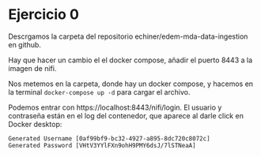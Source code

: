 # Ejercicio 0

Descrgamos la carpeta del repositorio echiner/edem-mda-data-ingestion en github.

Hay que hacer un cambio el el docker compose, añadir el puerto 8443 a la imagen de nifi.

Nos metemos en la carpeta, donde hay un docker compose, y hacemos en la terminal `docker-compose up -d` para cargar el archivo.

Podemos entrar con https://localhost:8443/nifi/login. El usuario y contraseña están en el log del contenedor, que aparece al darle click en Docker desktop:

```
Generated Username [0af99bf9-bc32-4927-a895-8dc720c8072c]
Generated Password [VHtV3YYlFXn9ohH9PMY6dsJ/7lSTNeaA]
```

